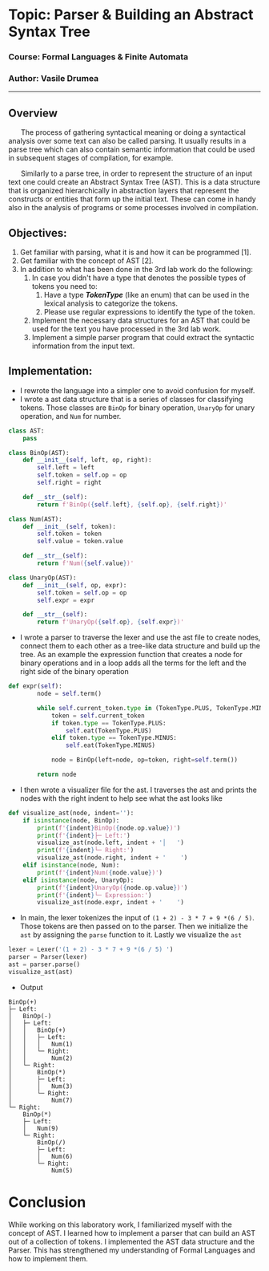 # Topic: Parser & Building an Abstract Syntax Tree

### Course: Formal Languages & Finite Automata
### Author: Vasile Drumea

----

## Overview
&ensp;&ensp;&ensp; The process of gathering syntactical meaning or doing a syntactical analysis over some text can also be called parsing. It usually results in a parse tree which can also contain semantic information that could be used in subsequent stages of compilation, for example.

&ensp;&ensp;&ensp; Similarly to a parse tree, in order to represent the structure of an input text one could create an Abstract Syntax Tree (AST). This is a data structure that is organized hierarchically in abstraction layers that represent the constructs or entities that form up the initial text. These can come in handy also in the analysis of programs or some processes involved in compilation.


## Objectives:
1. Get familiar with parsing, what it is and how it can be programmed [1].
2. Get familiar with the concept of AST [2].
3. In addition to what has been done in the 3rd lab work do the following:
   1. In case you didn't have a type that denotes the possible types of tokens you need to:
      1. Have a type __*TokenType*__ (like an enum) that can be used in the lexical analysis to categorize the tokens. 
      2. Please use regular expressions to identify the type of the token.
   2. Implement the necessary data structures for an AST that could be used for the text you have processed in the 3rd lab work.
   3. Implement a simple parser program that could extract the syntactic information from the input text.

## Implementation:
* I rewrote the language into a simpler one to avoid confusion for myself.
* I wrote a ast data structure that is a series of classes for classifying tokens. Those classes are `BinOp` for binary operation, `UnaryOp` for unary operation, and `Num` for number.
```python
class AST:
    pass

class BinOp(AST):
    def __init__(self, left, op, right):
        self.left = left
        self.token = self.op = op
        self.right = right

    def __str__(self):
        return f'BinOp({self.left}, {self.op}, {self.right})'

class Num(AST):
    def __init__(self, token):
        self.token = token
        self.value = token.value

    def __str__(self):
        return f'Num({self.value})'

class UnaryOp(AST):
    def __init__(self, op, expr):
        self.token = self.op = op
        self.expr = expr

    def __str__(self):
        return f'UnaryOp({self.op}, {self.expr})'
```
* I wrote a parser to traverse the lexer and use the ast file to create nodes, connect them to each other as a tree-like data structure and build up the tree. As an example the expression function that creates a node for binary operations and in a loop adds all the terms for the left and the right side of the binary operation

```python
def expr(self):
        node = self.term()

        while self.current_token.type in (TokenType.PLUS, TokenType.MINUS):
            token = self.current_token
            if token.type == TokenType.PLUS:
                self.eat(TokenType.PLUS)
            elif token.type == TokenType.MINUS:
                self.eat(TokenType.MINUS)

            node = BinOp(left=node, op=token, right=self.term())

        return node
```
* I then wrote a visualizer file for the ast. I traverses the ast and prints the nodes with the right indent to help see what the ast looks like
``` python
def visualize_ast(node, indent=''):
    if isinstance(node, BinOp):
        print(f'{indent}BinOp({node.op.value})')
        print(f'{indent}├─ Left:')
        visualize_ast(node.left, indent + '│   ')
        print(f'{indent}└─ Right:')
        visualize_ast(node.right, indent + '    ')
    elif isinstance(node, Num):
        print(f'{indent}Num({node.value})')
    elif isinstance(node, UnaryOp):
        print(f'{indent}UnaryOp({node.op.value})')
        print(f'{indent}└─ Expression:')
        visualize_ast(node.expr, indent + '    ')
```
* In main, the lexer tokenizes the input of `(1 + 2) - 3 * 7 + 9 *(6 / 5)`. Those tokens are then passed on to the parser. Then we initialize the `ast` by assigning the `parse` function to it. Lastly we visualize the `ast`
```python
lexer = Lexer('(1 + 2) - 3 * 7 + 9 *(6 / 5) ')
parser = Parser(lexer)
ast = parser.parse()
visualize_ast(ast)
```
* Output
```
BinOp(+)
├─ Left:
│   BinOp(-)
│   ├─ Left:
│   │   BinOp(+)
│   │   ├─ Left:
│   │   │   Num(1)
│   │   └─ Right:
│   │       Num(2)
│   └─ Right:
│       BinOp(*)
│       ├─ Left:
│       │   Num(3)
│       └─ Right:
│           Num(7)
└─ Right:
    BinOp(*)
    ├─ Left:
    │   Num(9)
    └─ Right:
        BinOp(/)
        ├─ Left:
        │   Num(6)
        └─ Right:
            Num(5)
```
# Conclusion
While working on this laboratory work, I familiarized myself with the concept of AST. I learned how to implement a parser that can build an AST out of a collection of tokens. I implemented the AST data structure and the Parser. This has strengthened my understanding of Formal Languages and how to implement them.